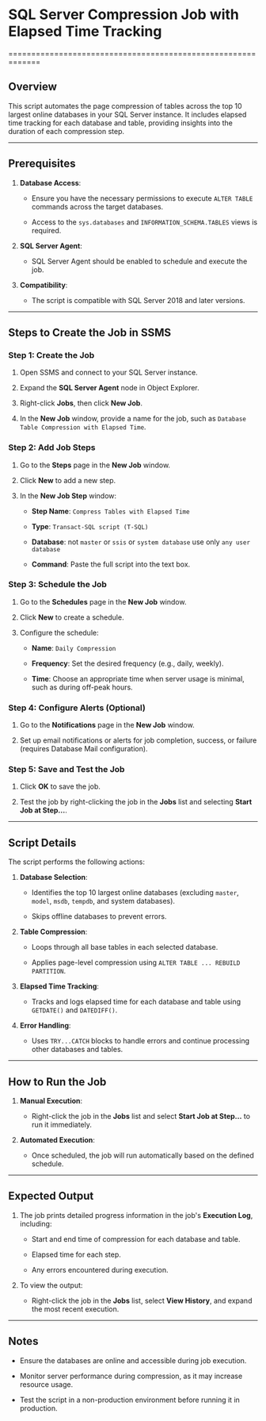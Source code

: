 # SQL Server Compression Job with Elapsed Time Tracking
=============================================================

Overview
--------

This script automates the page compression of tables across the top 10 largest online databases in your SQL Server instance. It includes elapsed time tracking for each database and table, providing insights into the duration of each compression step.

* * *

Prerequisites
-------------

1.  **Database Access**:
    
    *   Ensure you have the necessary permissions to execute `ALTER TABLE` commands across the target databases.
        
    *   Access to the `sys.databases` and `INFORMATION_SCHEMA.TABLES` views is required.
        
2.  **SQL Server Agent**:
    
    *   SQL Server Agent should be enabled to schedule and execute the job.
        
3.  **Compatibility**:
    
    *   The script is compatible with SQL Server 2018 and later versions.
        

* * *

Steps to Create the Job in SSMS
-------------------------------

### Step 1: Create the Job

1.  Open SSMS and connect to your SQL Server instance.
    
2.  Expand the **SQL Server Agent** node in Object Explorer.
    
3.  Right-click **Jobs**, then click **New Job**.
    
4.  In the **New Job** window, provide a name for the job, such as `Database Table Compression with Elapsed Time`.
    

### Step 2: Add Job Steps

1.  Go to the **Steps** page in the **New Job** window.
    
2.  Click **New** to add a new step.
    
3.  In the **New Job Step** window:
    
    *   **Step Name**: `Compress Tables with Elapsed Time`
        
    *   **Type**: `Transact-SQL script (T-SQL)`
        
    *   **Database**: not `master` or `ssis` or `system database` use only `any user database`
        
    *   **Command**: Paste the full script into the text box.
        

### Step 3: Schedule the Job

1.  Go to the **Schedules** page in the **New Job** window.
    
2.  Click **New** to create a schedule.
    
3.  Configure the schedule:
    
    *   **Name**: `Daily Compression`
        
    *   **Frequency**: Set the desired frequency (e.g., daily, weekly).
        
    *   **Time**: Choose an appropriate time when server usage is minimal, such as during off-peak hours.
        

### Step 4: Configure Alerts (Optional)

1.  Go to the **Notifications** page in the **New Job** window.
    
2.  Set up email notifications or alerts for job completion, success, or failure (requires Database Mail configuration).
    

### Step 5: Save and Test the Job

1.  Click **OK** to save the job.
    
2.  Test the job by right-clicking the job in the **Jobs** list and selecting **Start Job at Step...**.
    

* * *

Script Details
--------------

The script performs the following actions:

1.  **Database Selection**:
    
    *   Identifies the top 10 largest online databases (excluding `master`, `model`, `msdb`, `tempdb`, and system databases).
        
    *   Skips offline databases to prevent errors.
        
2.  **Table Compression**:
    
    *   Loops through all base tables in each selected database.
        
    *   Applies page-level compression using `ALTER TABLE ... REBUILD PARTITION`.
        
3.  **Elapsed Time Tracking**:
    
    *   Tracks and logs elapsed time for each database and table using `GETDATE()` and `DATEDIFF()`.
        
4.  **Error Handling**:
    
    *   Uses `TRY...CATCH` blocks to handle errors and continue processing other databases and tables.
        

* * *

How to Run the Job
------------------

1.  **Manual Execution**:
    
    *   Right-click the job in the **Jobs** list and select **Start Job at Step...** to run it immediately.
        
2.  **Automated Execution**:
    
    *   Once scheduled, the job will run automatically based on the defined schedule.
        

* * *

Expected Output
---------------

1.  The job prints detailed progress information in the job's **Execution Log**, including:
    
    *   Start and end time of compression for each database and table.
        
    *   Elapsed time for each step.
        
    *   Any errors encountered during execution.
        
2.  To view the output:
    
    *   Right-click the job in the **Jobs** list, select **View History**, and expand the most recent execution.
        

* * *

Notes
-----

*   Ensure the databases are online and accessible during job execution.
    
*   Monitor server performance during compression, as it may increase resource usage.
    
*   Test the script in a non-production environment before running it in production.
    
